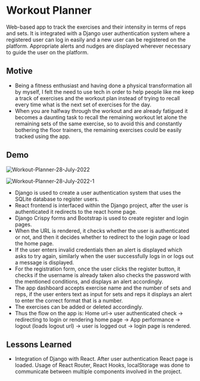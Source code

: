 
# Workout Planner
Web-based app to track the exercises and their intensity in terms of reps and sets.
It is integrated with a Django user authentication system where a registered user can log in easily
and a new user can be registered on the platform.
Appropriate alerts and nudges are displayed wherever necessary
to guide the user on the platform.

## Motive
- Being a fitness enthusiast and having done a physical transformation all by myself, I felt the need to use tech in order to help people like me keep a track of exercises and the workout plan instead of trying to recall every time what is the next set of exercises for the day. 
- When you are halfway through the workout and are already fatigued it becomes a daunting task to recall the remaining workout let alone the remaining sets of the same exercise, so to avoid this and constantly bothering the floor trainers, the remaining exercises could be easily tracked using the app.


## Demo

![Workout-Planner-28-July-2022](https://user-images.githubusercontent.com/65209607/181459318-c48be352-e93e-433e-88a7-ce83cf28bc75.gif)

![Workout-Planner-28-July-2022-1](https://user-images.githubusercontent.com/65209607/181463276-7339d71f-09d2-47fe-85fa-25a2a569db54.gif)
- Django is used to create a user authentication system that uses the SQLite database to register users.
- React frontend is interfaced within the Django project, after the user is authenticated it redirects to the react home page.
- Django Crispy forms and Bootstrap is used to create register and login pages.
- When the URL is rendered, it checks whether the user is authenticated or not, and then it decides whether to redirect to the login page or load the home page.
- If the user enters invalid credentials then an alert is displayed which asks to try again, similarly when the user successfully logs in or logs out a message is displayed.
- For the registration form, once the user clicks the register button, it checks if the username is already taken also checks the password with the mentioned conditions, and displays an alert accordingly.
- The app dashboard accepts exercise name and the number of sets and reps, if the user enters text as input for sets and reps it displays an alert to enter the correct format that is a number.
- The exercises can be added or deleted accordingly. 
- Thus the flow on the app is: Home url-> user authenticated check -> redirecting to login or rendering home page -> App performance -> logout (loads logout url) -> user is logged out -> login page is rendered.
## Lessons Learned

- Integration of Django with React. After user authentication React page is loaded. Usage of React Router, React Hooks, localStorage was done to communicate between multiple components involved in the project. 

